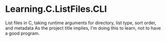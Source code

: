 # Learning.C.ListFiles.CLI
List files in C, taking runtime arguments for directory, list type, sort order, and metadata
As the project title implies, I'm doing this to learn, not to have a good program.
